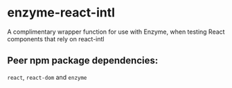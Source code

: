 # enzyme-react-intl
A complimentary wrapper function for use with Enzyme, when testing React components that rely on react-intl

## Peer npm package dependencies:
`react`, `react-dom` and `enzyme`
